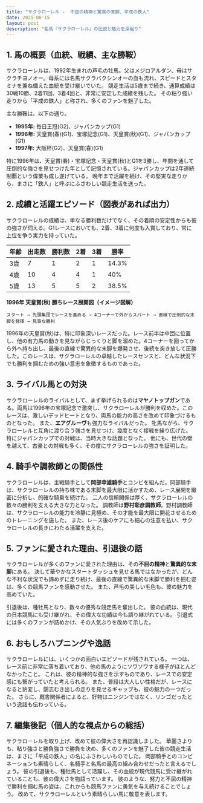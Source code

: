```yaml
---
title: "サクラローレル -  不屈の精神と驚異の末脚、平成の鉄人"
date: 2025-08-15
layout: post
description: "名馬『サクラローレル』の伝説と魅力を深堀り"
---
```


## 1. 馬の概要（血統、戦績、主な勝鞍）

サクラローレルは、1992年生まれの芦毛の牡馬。父はメジロアルダン、母はサクラチヨノオー。母系には名馬サクラバクシンオーの血も流れ、スピードとスタミナを兼ね備えた血統を受け継いでいた。  競走生活は5歳まで続き、通算成績は30戦10勝、2着11回、3着4回と、非常に安定した成績を残した。  その粘り強い走りから「平成の鉄人」と称され、多くのファンを魅了した。

主な勝鞍は、以下の通り。

* **1995年:**  毎日王冠(G2)、ジャパンカップ(G1)
* **1996年:**  天皇賞(春)(G1)、宝塚記念(G1)、天皇賞(秋)(G1)、ジャパンカップ(G1)
* **1997年:**  大阪杯(G2)、天皇賞(春)(G1)

特に1996年は、天皇賞(春)・宝塚記念・天皇賞(秋)とG1を3勝し、年間を通して圧倒的な強さを見せつけた年として記憶されている。ジャパンカップは2年連続制覇という偉業も成し遂げている。  晩年まで活躍を続け、その堅実な走りから、まさに「鉄人」と呼ぶにふさわしい競走生活を送った。


## 2. 成績と活躍エピソード（図表があれば出力）

サクラローレルの成績は、単なる勝利数だけでなく、その着順の安定性からも彼の強さが伺える。G1レースにおいても、2着、3着に何度も入賞しており、常に上位を争う実力を持っていた。

| 年齢 | 出走数 | 勝利数 | 2着 | 3着 | 勝率 |
|---|---|---|---|---|---|
| 3歳 | 7 | 1 | 2 | 1 | 14.3% |
| 4歳 | 10 | 4 | 4 | 1 | 40% |
| 5歳 | 13 | 5 | 5 | 2 | 38.5% |


**1996年 天皇賞(秋) 勝ちレース展開図（イメージ図解）**

```
スタート → 先頭集団でレースを進める → 4コーナーで外からスパート → 直線で圧倒的な末脚を発揮 → 見事な勝利
```

1996年の天皇賞(秋)は、特に印象深いレースだった。レース前半は中団に位置し、他の有力馬の動きを見ながらじっくりと脚を溜めた。4コーナーを回ってから外へ持ち出し、最後の直線で驚異的な末脚を爆発させ、後続を突き放して圧勝した。このレースは、サクラローレルの卓越したレースセンスと、どんな状況下でも勝利を掴むための強い意志を象徴するものであった。


## 3. ライバル馬との対決

サクラローレルのライバルとして、まず挙げられるのは**マヤノトップガン**である。両馬は1996年の宝塚記念で激突し、サクラローレルが勝利を収めた。このレースは、激しいデッドヒートとなり、両馬の能力の高さを改めて印象づけるものとなった。  また、**エアグルーヴ**も強力なライバルだった。  牝馬ながら、サクラローレルと互角に渡り合う強さを見せつけ、幾度となく接戦を繰り広げた。  特にジャパンカップでの対戦は、当時大きな話題となった。  他にも、世代の壁を越えて、古豪との対戦も多く、その度にサクラローレルの強さを証明した。


## 4. 騎手や調教師との関係性

サクラローレルは、主戦騎手として**岡部幸雄騎手**とコンビを組んだ。岡部騎手は、サクラローレルの持ち味である末脚を最大限に活かすため、レース展開を緻密に分析し、的確な騎乗を続けた。  二人の信頼関係は厚く、サクラローレルの数々の勝利を支える大きな力となった。  調教師は**野村彰彦調教師**。野村調教師は、サクラローレルの能力を冷静に見極め、その才能を最大限に開花させるためのトレーニングを施した。  また、レース後のケアにも細心の注意を払い、サクラローレルの長きにわたる活躍を支えた。


## 5. ファンに愛された理由、引退後の話

サクラローレルが多くのファンに愛された理由は、その**不屈の精神**と**驚異的な末脚**にある。  決して華やかなスタートダッシュを見せる馬ではなかったが、どんな不利な状況でも諦めずに走り続け、最後の直線で驚異的な末脚で勝利を掴む姿は、多くの競馬ファンを感動させた。  また、芦毛の美しい毛色も、彼の魅力を高めていた。

引退後は、種牡馬となり、数々の優秀な競走馬を輩出した。  彼の血統は、現代の日本競馬にも受け継がれ、その偉大な功績は今も語り継がれている。  引退式には多くのファンが詰めかけ、その人気ぶりを改めて示した。


## 6. おもしろハプニングや逸話

サクラローレルには、いくつかの面白いエピソードが残されている。  一つは、レース前に非常に落ち着いており、他の馬のようにソワソワする様子がほとんどなかったこと。  これは、彼の精神的な強さを示すものであり、レースでの安定感にも繋がっていたと考えられる。  また、普段は大人しい性格だが、レースになると豹変し、闘志むき出しの走りを見せるギャップも、彼の魅力の一つだった。  さらに、厩舎関係者によると、好物はニンジンではなく、リンゴだったという逸話も伝わっている。


## 7. 編集後記（個人的な視点からの総括）

サクラローレルを取り上げ、改めて彼の偉大さを再認識しました。  華麗さよりも、粘り強さと勝負強さで勝負を決め、多くのファンを魅了した彼の競走生活は、まさに「平成の鉄人」の名にふさわしいものでした。  岡部騎手とのコンビネーションも素晴らしく、名騎手と名馬の最高の組み合わせだったと言えるでしょう。  彼の引退後も、種牡馬として活躍し、その血統が現代競馬に受け継がれていることも、彼の偉大さを物語っています。  彼のような、努力と不屈の精神で勝利を掴む馬の姿は、これからも競馬ファンに勇気を与え続けることでしょう。  改めて、サクラローレルという素晴らしい馬に敬意を表します。
